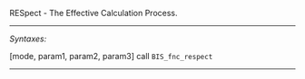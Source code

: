 RESpect - The Effective Calculation Process.


---
*Syntaxes:*

[mode, param1, param2, param3] call `BIS_fnc_respect`

---
